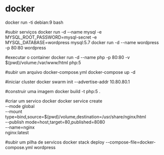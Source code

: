 # docker

docker run -ti debian:9 bash


#subir serviços
docker run -d --name mysql -e MYSQL_ROOT_PASSWORD=mysql-secret -e MYSQL_DATABASE=wordpress mysql:5.7
docker run -d --name wordpress -p 80:80 wordpress

#executar o container
docker run -d --name php -p 80:80 -v $(pwd)/volume:/var/www/html php:5

#subir um arquivo docker-compose.yml
docker-compose up -d


#iniciar cluster
docker swarm init --advertise-addr 10.80.80.1

#construir uma imagem
docker build -t php:5 .

#criar um servico docker
docker service create \
  --mode global \
  --mount type=bind,source=$(pwd)/volume,destination=/usr/share/nginx/html \
  --publish mode=host,target=80,published=8080 \
  --name=nginx \
  nginx:latest


#subir um pilha de servicos
docker stack deploy --compose-file=docker-compose.yml wordpress

